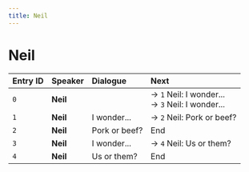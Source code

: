 ```yaml
---
title: Neil
---
```


# Neil


| Entry ID | Speaker | Dialogue | Next |
| :------- | :------ | :------- | :------------ |
| `0` | **Neil** |  | → `1` Neil: I wonder\.\.\.<br>→ `3` Neil: I wonder\.\.\. |
| `1` | **Neil** | I wonder\.\.\. | → `2` Neil: Pork or beef? |
| `2` | **Neil** | Pork or beef? | End |
| `3` | **Neil** | I wonder\.\.\. | → `4` Neil: Us or them? |
| `4` | **Neil** | Us or them? | End |
